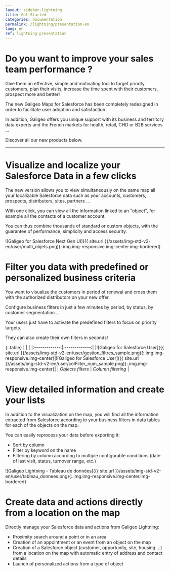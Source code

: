```yaml
---
layout: sidebar-lightning
title: Get Started
categories: documentation
permalink: /lightning/presentation-en
lang: en
ref: lightning-presentation
---
```


# Do you want to improve your sales team performance ?

Give them an effective, simple and motivating tool to target priority customers, plan their visits, increase the time spent with their customers, prospect more and better!

The new Galigeo Maps for Salesforce has been completely redesigned in order to facilitate user adoption and satisfaction.

In addition, Galigeo offers you unique support with its business and territory data experts and the French markets for health, retail, CHD or B2B services ...

Discover all our new products below.

---

# Visualize and localize your Salesforce Data in a few clicks

The new version allows you to view simultaneously on the same map all your localizable Salesforce data such as your accounts, customers, prospects, distributors, sites, partners ...

With one click, you can view all the information linked to an "object", for example all the contacts of a customer account.

You can thus combine thousands of standard or custom objects, with the guarantee of performance, simplicity and access security.

![Galigeo for Salesforce Next Gen UI]({{ site.url }}/assets/img-std-v2-en/user/multi_objets.png){:.img.img-responsive.img-center.img-bordered}

# Filter you data with predefined or personalized business criteria

You want to visualize the customers in period of renewal and cross them with the authorized distributors on your new offer.

Configure business filters in just a few minutes by period, by status, by customer segmentation ...

Your users just have to activate the predefined filters to focus on priority targets.

They can also create their own filters in seconds!

{:.table}
|   |    |
|:-------------:|:-------------:|
|![Galigeo for Salesforce User]({{ site.url }}/assets/img-std-v2-en/user/gestion_filtres_sample.png){:.img.img-responsive.img-center}|![Galigeo for Salesforce User]({{ site.url }}/assets/img-std-v2-en/user/colFilter_num_sample.png){:.img.img-responsive.img-center}|
| *Objects filters* | *Column filtering* |


# View detailed information and create your lists

In addition to the visualization on the map, you will find all the information extracted from Salesforce according to your business filters in data tables for each of the objects on the map.

You can easily reprocess your data before exporting it:

- Sort by column
- Filter by keyword on the name
- Filtering by column according to multiple configurable conditions (date of last visit, status, turnover range, etc.)

![Galigeo Lightning - Tableau de données]({{ site.url }}/assets/img-std-v2-en/user/tableau_donnees.png){:.img.img-responsive.img-center.img-bordered}

# Create data and actions directly from a location on the map

Directly manage your Salesforce data and actions from Galigeo Lightning:

- Proximity search around a point or in an area
- Creation of an appointment or an event from an object on the map
- Creation of a Salesforce object (customer, opportunity, site, housing ...) from a location on the map with automatic entry of address and contact details
- Launch of personalized actions from a type of object

